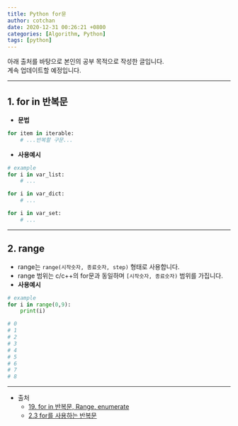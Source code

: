 ```yaml
---
title: Python for문
author: cotchan
date: 2020-12-31 00:26:21 +0800
categories: [Algorithm, Python]
tags: [python]     
---
```


아래 출처를 바탕으로 본인의 공부 목적으로 작성한 글입니다.    
계속 업데이트할 예정입니다.

---

## 1. for in 반복문

+ **문법**

```python
for item in iterable:
    # ...반복할 구문...
```

+ **사용예시**

```python
# example
for i in var_list:
    # ...

for i in var_dict:
    # ...

for i in var_set:
    # ...
```


---

## 2. range

+ range는 `range(시작숫자, 종료숫자, step)` 형태로 사용합니다.
+ range 범위는 c/c++의 for문과 동일하며 `[시작숫자, 종료숫자)` 범위를 가집니다.
+ **사용예시**

```python
# example
for i in range(0,9):
    print(i)

# 0
# 1
# 2
# 3
# 4
# 5
# 6
# 7
# 8
```

---

+ 출처
    + [19. for in 반복문, Range, enumerate](https://wikidocs.net/16045)
    + [2.3 for를 사용하는 반복문](https://wikidocs.net/58)
